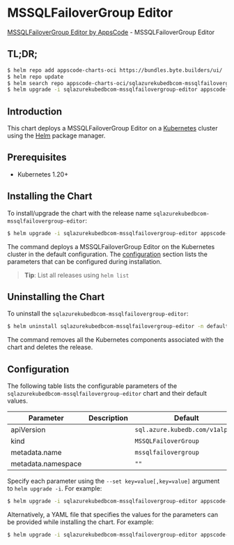 # MSSQLFailoverGroup Editor

[MSSQLFailoverGroup Editor by AppsCode](https://appscode.com) - MSSQLFailoverGroup Editor

## TL;DR;

```bash
$ helm repo add appscode-charts-oci https://bundles.byte.builders/ui/
$ helm repo update
$ helm search repo appscode-charts-oci/sqlazurekubedbcom-mssqlfailovergroup-editor --version=v0.11.0
$ helm upgrade -i sqlazurekubedbcom-mssqlfailovergroup-editor appscode-charts-oci/sqlazurekubedbcom-mssqlfailovergroup-editor -n default --create-namespace --version=v0.11.0
```

## Introduction

This chart deploys a MSSQLFailoverGroup Editor on a [Kubernetes](http://kubernetes.io) cluster using the [Helm](https://helm.sh) package manager.

## Prerequisites

- Kubernetes 1.20+

## Installing the Chart

To install/upgrade the chart with the release name `sqlazurekubedbcom-mssqlfailovergroup-editor`:

```bash
$ helm upgrade -i sqlazurekubedbcom-mssqlfailovergroup-editor appscode-charts-oci/sqlazurekubedbcom-mssqlfailovergroup-editor -n default --create-namespace --version=v0.11.0
```

The command deploys a MSSQLFailoverGroup Editor on the Kubernetes cluster in the default configuration. The [configuration](#configuration) section lists the parameters that can be configured during installation.

> **Tip**: List all releases using `helm list`

## Uninstalling the Chart

To uninstall the `sqlazurekubedbcom-mssqlfailovergroup-editor`:

```bash
$ helm uninstall sqlazurekubedbcom-mssqlfailovergroup-editor -n default
```

The command removes all the Kubernetes components associated with the chart and deletes the release.

## Configuration

The following table lists the configurable parameters of the `sqlazurekubedbcom-mssqlfailovergroup-editor` chart and their default values.

|     Parameter      | Description |                  Default                   |
|--------------------|-------------|--------------------------------------------|
| apiVersion         |             | <code>sql.azure.kubedb.com/v1alpha1</code> |
| kind               |             | <code>MSSQLFailoverGroup</code>            |
| metadata.name      |             | <code>mssqlfailovergroup</code>            |
| metadata.namespace |             | <code>""</code>                            |


Specify each parameter using the `--set key=value[,key=value]` argument to `helm upgrade -i`. For example:

```bash
$ helm upgrade -i sqlazurekubedbcom-mssqlfailovergroup-editor appscode-charts-oci/sqlazurekubedbcom-mssqlfailovergroup-editor -n default --create-namespace --version=v0.11.0 --set apiVersion=sql.azure.kubedb.com/v1alpha1
```

Alternatively, a YAML file that specifies the values for the parameters can be provided while
installing the chart. For example:

```bash
$ helm upgrade -i sqlazurekubedbcom-mssqlfailovergroup-editor appscode-charts-oci/sqlazurekubedbcom-mssqlfailovergroup-editor -n default --create-namespace --version=v0.11.0 --values values.yaml
```
